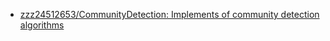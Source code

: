 


* [zzz24512653/CommunityDetection: Implements of community detection algorithms ](https://github.com/zzz24512653/CommunityDetection)